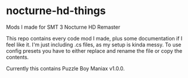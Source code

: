 # nocturne-hd-things
 Mods I made for SMT 3 Nocturne HD Remaster

This repo contains every code mod I made, plus some documentation if I feel like it.
I'm just including .cs files, as my setup is kinda messy.
To use config presets you have to either replace and rename the file or copy the contents.

Currently this contains Puzzle Boy Maniax v1.0.0.
